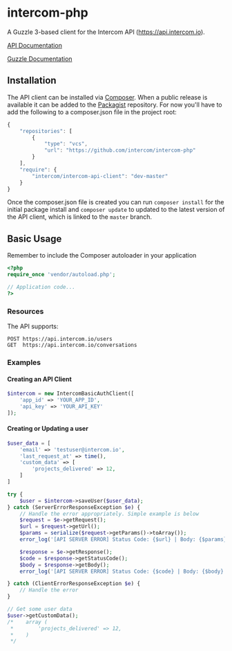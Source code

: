 # intercom-php

A Guzzle 3-based client for the Intercom API (https://api.intercom.io).

[API Documentation](https://api.intercom.io/docs)

[Guzzle Documentation](http://guzzle3.readthedocs.org)

## Installation

The API client can be installed via [Composer](https://github.com/composer/composer). When a public release is available it can be added to the [Packagist](https://packagist.org/) repository. For now you'll have to add the following to a composer.json file in the project root:

```js
{
    "repositories": [
        {
            "type": "vcs",
            "url": "https://github.com/intercom/intercom-php"
        }
    ],
    "require": {
        "intercom/intercom-api-client": "dev-master"
    }
}
```

Once the composer.json file is created you can run `composer install` for the initial package install and `composer update` to updated to the latest version of the API client, which is linked to the `master` branch.

## Basic Usage

Remember to include the Composer autoloader in your application

```php
<?php
require_once 'vendor/autoload.php';

// Application code...
?>
```

### Resources

The API supports:

    POST https://api.intercom.io/users
    GET  https://api.intercom.io/conversations

### Examples

#### Creating an API Client

```php
$intercom = new IntercomBasicAuthClient([
    'app_id' => 'YOUR_APP_ID',
    'api_key' => 'YOUR_API_KEY'
]);
```

#### Creating or Updating a user
```php
$user_data = [
    'email' => 'testuser@intercom.io',
    'last_request_at' => time(),
    'custom_data' => [
        'projects_delivered' => 12,
    ]
]

try {
    $user = $intercom->saveUser($user_data);
} catch (ServerErrorResponseException $e) {
    // Handle the error appropriately. Simple example is below
    $request = $e->getRequest();
    $url = $request->getUrl();
    $params = serialize($request->getParams()->toArray());
    error_log('[API SERVER ERROR] Status Code: {$url} | Body: {$params}');

    $response = $e->getResponse();
    $code = $response->getStatusCode();
    $body = $response->getBody();
    error_log('[API SERVER ERROR] Status Code: {$code} | Body: {$body}');

} catch (ClientErrorResponseException $e) {
    // Handle the error
}

// Get some user data
$user->getCustomData();
/*    array (
 *        'projects_delivered' => 12,
 *    )
 */
```